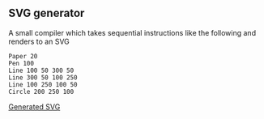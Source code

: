 ## SVG generator

A small compiler which takes sequential instructions like the following and renders to an SVG

```
Paper 20 
Pen 100 
Line 100 50 300 50
Line 300 50 100 250
Line 100 250 100 50
Circle 200 250 100
```

[Generated SVG](http://jerilseb.github.io/svg-generator/)
